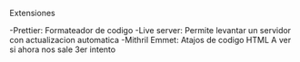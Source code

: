 Extensiones

-Prettier: Formateador de codigo
-Live server: Permite levantar un servidor con actualizacion automatica
-Mithril Emmet: Atajos de codigo HTML
A ver si ahora nos sale
3er intento
